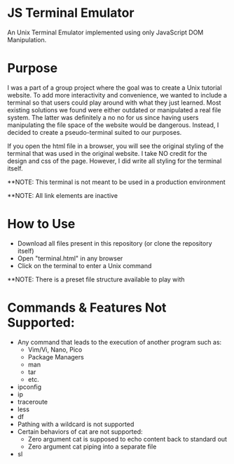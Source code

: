 # JS Terminal Emulator

An Unix Terminal Emulator implemented using only JavaScript DOM Manipulation.

# Purpose

I was a part of a group project where the goal was to create a Unix tutorial website. To add more interactivity and convenience, 
we wanted to include a terminal so that users could play around with what they just learned. Most existing solutions we found 
were either outdated or manipulated a real file system. The latter was definitely a no no for us since having users 
manipulating the file space of the website would be dangerous. Instead, I decided to create a pseudo-terminal suited 
to our purposes.

If you open the html file in a browser, you will see the original styling of the terminal that was used in the original website. I take NO credit for the design and css of the page. However, I did write all styling for the terminal itself.

**NOTE: This terminal is not meant to be used in a production environment

**NOTE: All link elements are inactive

# How to Use

- Download all files present in this repository (or clone the repository itself)
- Open "terminal.html" in any browser
- Click on the terminal to enter a Unix command

**NOTE: There is a preset file structure available to play with

# Commands & Features Not Supported:

- Any command that leads to the execution of another program such as:
  - Vim/Vi, Nano, Pico
  - Package Managers
  - man
  - tar
  - etc.
- ipconfig
- ip
- traceroute
- less
- df
- Pathing with a wildcard is not supported
- Certain behaviors of cat are not supported:
  - Zero argument cat is supposed to echo content back to standard out
  - Zero argument cat piping into a separate file
- sl
